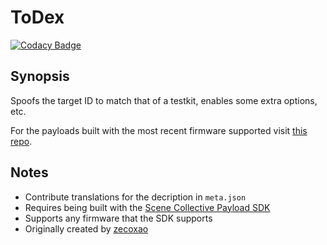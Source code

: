 ToDex
===
[![Codacy Badge](https://app.codacy.com/project/badge/Grade/)](https://www.codacy.com/gh/Scene-Collective/ps4-todex/dashboard)

## Synopsis
Spoofs the target ID to match that of a testkit, enables some extra options, etc.

For the payloads built with the most recent firmware supported visit [this repo].

## Notes
- Contribute translations for the decription in `meta.json`
- Requires being built with the [Scene Collective Payload SDK]
- Supports any firmware that the SDK supports
- Originally created by [zecoxao]

[//]: #
  [Scene Collective Payload SDK]: <https://github.com/Scene-Collective/ps4-payload-sdk>
  [this repo]: <https://github.com/Scene-Collective/ps4-payload-repo>
  [zecoxao]: <https://twitter.com/notzecoxao/>
